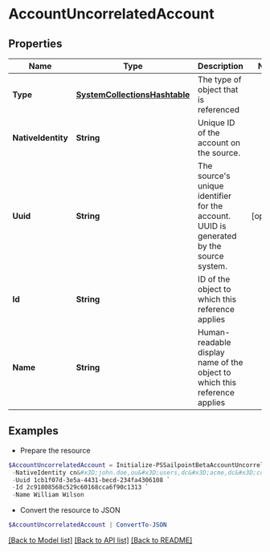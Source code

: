 # AccountUncorrelatedAccount
## Properties

Name | Type | Description | Notes
------------ | ------------- | ------------- | -------------
**Type** | [**SystemCollectionsHashtable**](.md) | The type of object that is referenced | 
**NativeIdentity** | **String** | Unique ID of the account on the source. | 
**Uuid** | **String** | The source&#39;s unique identifier for the account. UUID is generated by the source system. | [optional] 
**Id** | **String** | ID of the object to which this reference applies | 
**Name** | **String** | Human-readable display name of the object to which this reference applies | 

## Examples

- Prepare the resource
```powershell
$AccountUncorrelatedAccount = Initialize-PSSailpointBetaAccountUncorrelatedAccount  -Type ACCOUNT `
 -NativeIdentity cn&#x3D;john.doe,ou&#x3D;users,dc&#x3D;acme,dc&#x3D;com `
 -Uuid 1cb1f07d-3e5a-4431-becd-234fa4306108 `
 -Id 2c91808568c529c60168cca6f90c1313 `
 -Name William Wilson
```

- Convert the resource to JSON
```powershell
$AccountUncorrelatedAccount | ConvertTo-JSON
```

[[Back to Model list]](../README.md#documentation-for-models) [[Back to API list]](../README.md#documentation-for-api-endpoints) [[Back to README]](../README.md)

